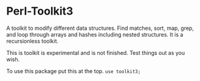 # Perl-Toolkit3
A toolkit to modify different data structures. Find matches, sort, map, grep, and loop through arrays and hashes including nested structures. It is a recursionless toolkit.

This is toolkit is experimental and is not finished. Test things out as you wish.

To use this package put this at the top.
`
use toolkit3;
`


